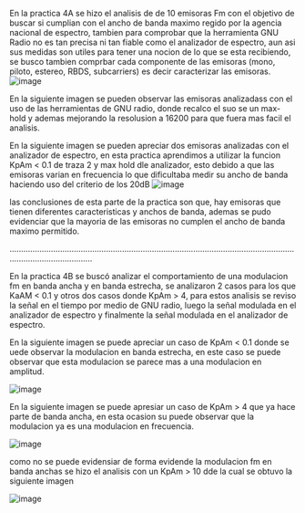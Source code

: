 En la practica 4A se hizo el analisis de de 10 emisoras Fm con el objetivo de buscar si cumplian con el ancho de banda maximo regido 
por la agencia nacional de espectro, tambien para comprobar que la herramienta GNU Radio no es tan precisa ni tan fiable como el analizador
de espectro, aun asi sus medidas son utiles para tener una nocion de lo que se esta recibiendo, se busco tambien comprbar cada componente
de las emisoras (mono, piloto, estereo, RBDS, subcarriers) es decir caracterizar las emisoras.
![image](https://github.com/user-attachments/assets/a9d8765e-4959-41a4-aa3d-ae7fde183ab9)


En la siguiente imagen se pueden observar las emisoras analizadass con el uso de las herramientas de GNU radio, donde recalco el suo se un max-hold 
y ademas mejorando la resolusion  a 16200 para que fuera mas facil el analisis.



En la siguiente imagen se pueden apreciar dos emisoras analizadas con el analizador de espectro, en esta practica aprendimos a utilizar la funcion KpAm < 0.1 
de traza 2 y max hold dle analizador, esto debido a que las emisoras varian en frecuencia lo que dificultaba medir su ancho de banda haciendo uso del criterio
de los 20dB
![image](https://github.com/user-attachments/assets/be85ff43-e4af-47a6-be50-b61a50bcd30f)

las conclusiones de esta parte de la practica son que, hay emisoras que tienen diferentes caracteristicas y anchos de banda, ademas se pudo evidenciar
que la mayoria de las emisoras no cumplen el ancho de banda maximo permitido.

................................................................................................................................................................

En la practica 4B se buscó analizar el comportamiento de una modulacion fm en banda ancha y en banda estrecha, se analizaron 2 casos para los que KaAM < 0.1 y otros 
dos casos donde KpAm > 4, para estos analisis se reviso la señal en el tiempo por medio de GNU radio, luego la señal modulada en el analizador de espectro y finalmente
la señal modulada en el analizador de espectro.

En la siguiente imagen se puede apreciar un caso de KpAm < 0.1 donde se uede observar la modulacion en banda estrecha, en este caso se puede observar que esta modulacion
se parece mas a una modulacion en amplitud.

![image](https://github.com/user-attachments/assets/0b94b06d-01d2-4fe2-85ba-7d7879314dbb)

En la siguiente imagen se puede apresiar un caso de KpAm > 4 que ya hace parte de banda ancha, en esta ocasion su puede observar que la modulacion ya es una modulacion 
en frecuencia.

![image](https://github.com/user-attachments/assets/911c0acc-8a2b-409f-a0a6-d1c7da26e970)

como no se puede evidensiar de forma evidende la modulacion fm en banda anchas se hizo el analisis con un KpAm > 10 dde la cual se obtuvo la siguiente imagen

![image](https://github.com/user-attachments/assets/0857a6b3-d110-4372-abe0-3133d31f5e19)
